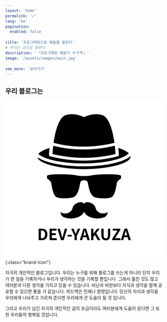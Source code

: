 ```yaml
---
layout: 'home'
permalink: '/'
lang: 'ko'
pagination:
  enabled: false

title: '프로그래밍으로 예술을 꿈꾼다'
# 우리는 코드로 말한다.
description: '『프로그래밍 예술가 ヤクザ』'
image: '/assets/images/main.jpg'

see_more: '보러가기'
---
```


## 우리 블로그는

![yakuza-icon](/assets/images/yakuza.png){:class="brand-icon"}

지극히 개인적인 블로그입니다. 우리는 누구를 위해 블로그를 쓰는게 아니라 단지 우리가 한 일을 기록하거나 우리가 생각하는 것을 기록할 뿐입니다. 그래서 틀린 것도 많고 여러분과 다른 생각을 가지고 있을 수 있습니다. 비난과 비판보다 지식과 생각을 함께 공유할 수 있으면 좋을 거 같습니다. 피드백은 언제나 환영입니다. 당신의 지식과 생각을 우리에게 나눠주고 가르쳐 준다면 우리에게 큰 도움이 될 것 입니다.

그리고 우리가 남긴 지극히 개인적인 글이 조금이라도 여러분에게 도움이 된다면 그 또한 우리들의 행복일 것입니다.
